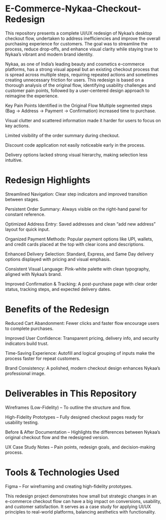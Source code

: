 # E-Commerce-Nykaa-Checkout-Redesign
This repository presents a complete UI/UX redesign of Nykaa’s desktop checkout flow, undertaken to address inefficiencies and improve the overall purchasing experience for customers. The goal was to streamline the process, reduce drop-offs, and enhance visual clarity while staying true to Nykaa’s vibrant and modern brand identity.

Nykaa, as one of India’s leading beauty and cosmetics e-commerce platforms, has a strong visual appeal but an existing checkout process that is spread across multiple steps, requiring repeated actions and sometimes creating unnecessary friction for users. This redesign is based on a thorough analysis of the original flow, identifying usability challenges and customer pain points, followed by a user-centered design approach to reimagine the experience.

Key Pain Points Identified in the Original Flow
Multiple segmented steps (Bag → Address → Payment → Confirmation) increased time to purchase.

Visual clutter and scattered information made it harder for users to focus on key actions.

Limited visibility of the order summary during checkout.

Discount code application not easily noticeable early in the process.

Delivery options lacked strong visual hierarchy, making selection less intuitive.

# Redesign Highlights
Streamlined Navigation: Clear step indicators and improved transition between stages.

Persistent Order Summary: Always visible on the right-hand panel for constant reference.

Optimized Address Entry: Saved addresses and clean “add new address” layout for quick input.

Organized Payment Methods: Popular payment options like UPI, wallets, and credit cards placed at the top with clear icons and descriptions.

Enhanced Delivery Selection: Standard, Express, and Same Day delivery options displayed with pricing and visual emphasis.

Consistent Visual Language: Pink-white palette with clean typography, aligned with Nykaa’s brand.

Improved Confirmation & Tracking: A post-purchase page with clear order status, tracking steps, and expected delivery dates.

# Benefits of the Redesign
Reduced Cart Abandonment: Fewer clicks and faster flow encourage users to complete purchases.

Improved User Confidence: Transparent pricing, delivery info, and security indicators build trust.

Time-Saving Experience: Autofill and logical grouping of inputs make the process faster for repeat customers.

Brand Consistency: A polished, modern checkout design enhances Nykaa’s professional image.

# Deliverables in This Repository
Wireframes (Low-Fidelity) – To outline the structure and flow.

High-Fidelity Prototypes – Fully designed checkout pages ready for usability testing.

Before & After Documentation – Highlights the differences between Nykaa’s original checkout flow and the redesigned version.

UX Case Study Notes – Pain points, redesign goals, and decision-making process.

# Tools & Technologies Used
Figma – For wireframing and creating high-fidelity prototypes.

This redesign project demonstrates how small but strategic changes in an e-commerce checkout flow can have a big impact on conversions, usability, and customer satisfaction. It serves as a case study for applying UI/UX principles to real-world platforms, balancing aesthetics with functionality.

